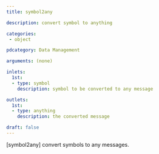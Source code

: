 ```yaml
---
title: symbol2any

description: convert symbol to anything

categories:
 - object

pdcategory: Data Management 

arguments: (none)

inlets:
  1st:
  - type: symbol
    description: symbol to be converted to any message

outlets:
  1st:
  - type: anything
    description: the converted message

draft: false
---
```


[symbol2any] convert symbols to any messages.
